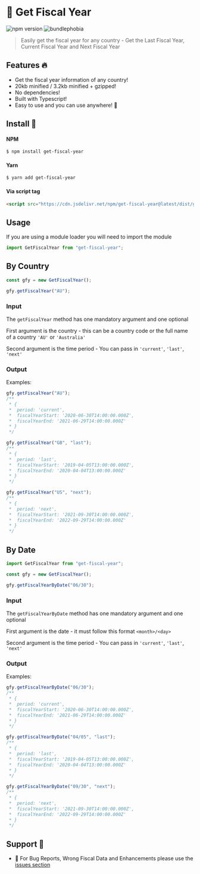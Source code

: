 # 📅 Get Fiscal Year

![npm version](https://img.shields.io/npm/v/get-fiscal-year.svg)
![bundlephobia](https://img.shields.io/bundlephobia/min/get-fiscal-year.svg)

> Easily get the fiscal year for any country - Get the Last Fiscal Year, Current Fiscal Year and Next Fiscal Year

## Features 🔥

- Get the fiscal year information of any country!
- 20kb minified / 3.2kb minified + gzipped!
- No dependencies!
- Built with Typescript!
- Easy to use and you can use anywhere! 💪

## Install 🔮

#### NPM

```bash
$ npm install get-fiscal-year
```

#### Yarn

```bash
$ yarn add get-fiscal-year
```

#### Via script tag

```html
<script src="https://cdn.jsdelivr.net/npm/get-fiscal-year@latest/dist/get-fiscal-year.min.js"></script>
```

## Usage

If you are using a module loader you will need to import the module

```js
import GetFiscalYear from "get-fiscal-year";
```

## By Country

```js
const gfy = new GetFiscalYear();

gfy.getFiscalYear("AU");
```

### Input

The `getFiscalYear` method has one mandatory argument and one optional

First argument is the country - this can be a country code or the full name of a country
`'AU'` or `'Australia'`

Second argument is the time period - You can pass in `'current'`, `'last'`, `'next'`

### Output

Examples:

```js
gfy.getFiscalYear("AU");
/**
 * {
 *  period: 'current',
 *  fiscalYearStart: '2020-06-30T14:00:00.000Z',
 *  fiscalYearEnd: '2021-06-29T14:00:00.000Z'
 * }
 */

gfy.getFiscalYear("GB", "last");
/**
 * {
 *  period: 'last',
 *  fiscalYearStart: '2019-04-05T13:00:00.000Z',
 *  fiscalYearEnd: '2020-04-04T13:00:00.000Z'
 * }
 */

gfy.getFiscalYear("US", "next");
/**
 * {
 *  period: 'next',
 *  fiscalYearStart: '2021-09-30T14:00:00.000Z',
 *  fiscalYearEnd: '2022-09-29T14:00:00.000Z'
 * }
 */
```

## By Date

```js
import GetFiscalYear from "get-fiscal-year";

const gfy = new GetFiscalYear();

gfy.getFiscalYearByDate("06/30");
```

### Input

The `getFiscalYearByDate` method has one mandatory argument and one optional

First argument is the date - it must follow this format `<month>/<day>`

Second argument is the time period - You can pass in `'current'`, `'last'`, `'next'`

### Output

Examples:

```js
gfy.getFiscalYearByDate("06/30");
/**
 * {
 *  period: 'current',
 *  fiscalYearStart: '2020-06-30T14:00:00.000Z',
 *  fiscalYearEnd: '2021-06-29T14:00:00.000Z'
 * }
 */

gfy.getFiscalYearByDate("04/05", "last");
/**
 * {
 *  period: 'last',
 *  fiscalYearStart: '2019-04-05T13:00:00.000Z',
 *  fiscalYearEnd: '2020-04-04T13:00:00.000Z'
 * }
 */

gfy.getFiscalYearByDate("09/30", "next");
/**
 * {
 *  period: 'next',
 *  fiscalYearStart: '2021-09-30T14:00:00.000Z',
 *  fiscalYearEnd: '2022-09-29T14:00:00.000Z'
 * }
 */
```

## Support 💬

- 🐞 For Bug Reports, Wrong Fiscal Data and Enhancements please use the [issues section](https://github.com/Alex61NN5/get-fiscal-year/issues)
